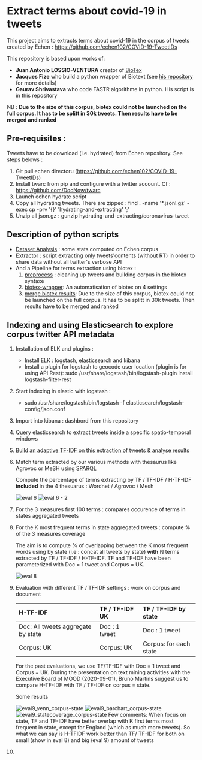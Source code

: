 # Extract terms about covid-19 in tweets

This project aims to extracts terms about covid-19 in the corpus of tweets created by Echen : https://github.com/echen102/COVID-19-TweetIDs

This repository is based upon works of:
* **Juan Antonio LOSSIO-VENTURA** creator of [BioTex](https://github.com/sifrproject/biotex/tree/master)
* **Jacques Fize** who build a python wrapper of Biotext (see [his repository](https://gitlab.irstea.fr/jacques.fize/biotex_python) for more details)
* **Gaurav Shrivastava** who code FASTR algorithme in python. His script is in this repository

NB : **Due to the size of this corpus, biotex could not be launched on the full corpus. It has to be splitt in 30k tweets. Then results have to be merged and ranked**

## Pre-requisites :
Tweets have to be download (i.e. hydrated) from Echen repository. See steps belows :
1. Git pull echen directoru (https://github.com/echen102/COVID-19-TweetIDs)
2. Install twarc from pip and configure with a twitter account. Cf : https://github.com/DocNow/twarc
3. Launch echen hydrate script
4. Copy all hydrating tweets. There are zipped :
        find . -name '*.jsonl.gz' -exec cp -prv '{}' 'hydrating-and-extracting' ';'
5. Unzip all json.gz :
        gunzip hydrating-and-extracting/coronavirus-tweet
        
   
## Description of python scripts
* [Dataset Analysis](COVID-19-TweetIDs-dataset-analyse.py) : some stats computed on Echen corpus
* [Extractor](COVID-19-TweetIDs-extractor.py) : script extracting only tweets'contents (without RT) in order to share data without all twitter's verbose API 
* And a Pipeline for terms extraction using biotex :
    1. [preprocess](COVID-19-TweetIDs-preprocess.py) : cleaning up tweets and building corpus in the biotex syntaxe
    2. [biotex-wrapper](COVID-19-TweetsIDS_biotex_wrapper.py): An automatisation of biotex on 4 settings
    3. [merge biotex results](COVID-19-TweetIDS-merge-biotex-results.py): Due to the size of this corpus, biotex could not be launched on the full corpus. It has to be splitt in 30k tweets. Then results have to be merged and ranked
    
## Indexing and using Elasticsearch to explore corpus twitter API metadata
1. Installation of ELK and plugins :
    * Install ELK : logstash, elasticsearch and kibana
    * Install a plugin for logstash to geocode user location (plugin is for using API Rest):
        sudo /usr/share/logstash/bin/logstash-plugin install logstash-filter-rest
2. Start indexing in elastic with logstash :
    * sudo /usr/share/logstash/bin/logstash -f elasticsearch/logstash-config/json.conf
3. Import into kibana : dashbord from this repository
4. [Query](elasticsearch/analyse/Elasticquery.md) elasticsearch to extract tweets inside a specific spatio-temporal windows
5. [Build an adaptive TF-IDF on this extraction of tweets & analyse results](COVID-19-TweetIDS-ES-Analyse.py)
6. Match term extracted by our various methods with thesaurus like Agrovoc or MeSH using [SPARQL](elasticsearch/analyse/sparqlquery.md)
    
    Compute the percentage of terms extracting by TF / TF-IDF / H-TF-IDF **included** in the 4 thesuarus : Wordnet / Agrovoc / Mesh
    
    ![eval 6](readme_ressources/thesaurus_coverage.png)
    ![eval 6 - 2](readme_ressources/venn_wordcloud.png)
7. For the 3 measures first 100 terms : compares occurence of terms in states aggregated tweets
8. For the K most frequent terms in state aggregated tweets : compute % of the 3 measures coverage

    The aim is to compute % of overlapping between the K most frequent words using by state (i.e : concat all tweets by state) **with** N terms extracted by TF / TF-IDF / H-TF-IDF.
    TF and TF-IDF have been parameterized with Doc = 1 tweet and Corpus = UK.
    
    ![eval 8](readme_ressources/barchcart_bystate.png "Evaluation of point 8")
9. Evaluation with different TF / TF-IDF settings : work on corpus and document 

    | H-TF-IDF  |  TF / TF-IDF UK | TF / TF-IDF by state |
    |:---|:---|:---|
    | Doc: All tweets aggregate by state  | Doc : 1 tweet  | Doc : 1 tweet  |
    | Corpus: UK  | Corpus: UK  | Corpus: for each state  |
    
    For the past evaluations, we use TF/TF-IDF with Doc = 1 tweet and Corpus = UK. During the presentation on text mining activities with the Executive Board of MOOD (2020-09-01), Bruno Martins suggest us to compare H-TF-IDF with TF / TF-IDF on corpus = state.
    
    Some results
    
    ![eval9_venn_corpus-state](readme_ressources/eval9_venn_corpus-state.png "Venn wordcloud for corpus = state")
    ![eval9_barchart_corpus-state](readme_ressources/eval9_barchart_corpus-state.png "Barchart common or specific words by measure")
    ![eval9_statecoverage_corpus-state](readme_ressources/eval9_statecoverage_corpus-state.png "Barchart state coverage")
    Few comments: When focus on state, TF and TF-IDF have better overlap with K first terms most frequent in state, except for England (which as much more tweets).
    So what we can say is H-TFIDF work better than TF/ TF-IDF for both on small (show in eval 8) and big (eval 9) amount of tweets 
10. 
